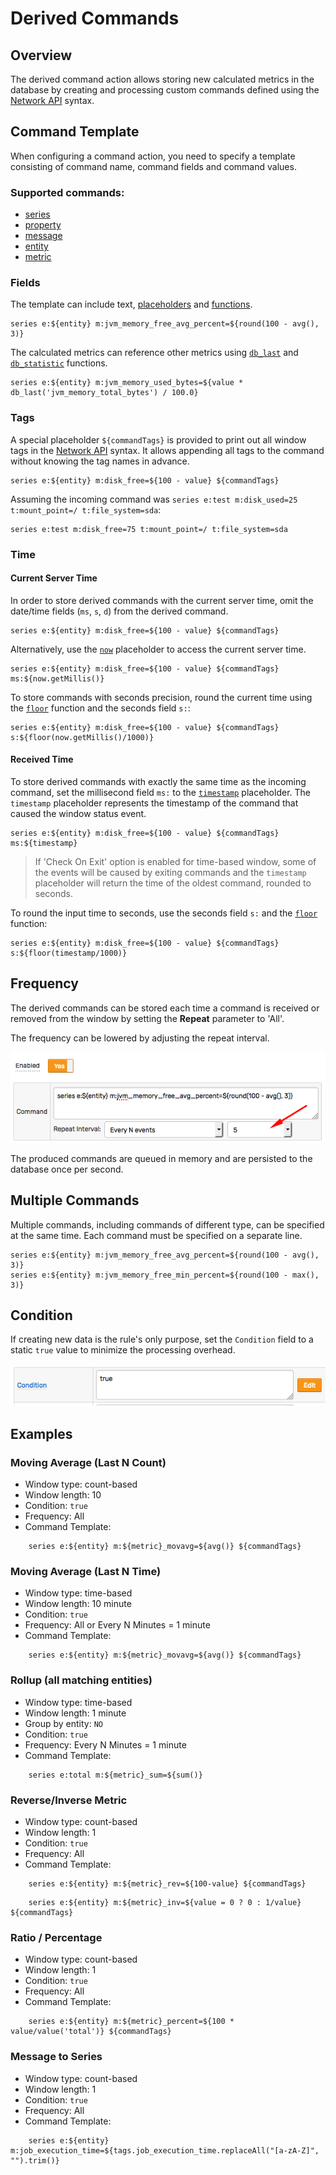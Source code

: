 # Derived Commands

## Overview

The derived command action allows storing new calculated metrics in the database by creating and processing custom commands defined using the [Network API](../api/network/README.md#network-api) syntax.

## Command Template

When configuring a command action, you need to specify a template consisting of command name, command fields and command values.

### Supported commands:

* [series](../api/network/series.md)
* [property](../api/network/property.md)
* [message](../api/network/message.md)
* [entity](../api/network/entity.md)
* [metric](../api/network/metric.md)

### Fields

The template can include text, [placeholders](placeholders.md) and [functions](functions.md).

```ls
series e:${entity} m:jvm_memory_free_avg_percent=${round(100 - avg(), 3)}
```

The calculated metrics can reference other metrics using [`db_last`](functions-db.md#db_last-function) and [`db_statistic`](functions-db.md#db_statistic-function) functions.

```ls
series e:${entity} m:jvm_memory_used_bytes=${value * db_last('jvm_memory_total_bytes') / 100.0}
```

### Tags

A special placeholder `${commandTags}` is provided to print out all window tags in the [Network API](../api/network/series.md#syntax) syntax. It allows appending all tags to the command without knowing the tag names in advance.

```ls
series e:${entity} m:disk_free=${100 - value} ${commandTags}
```

Assuming the incoming command was `series e:test m:disk_used=25 t:mount_point=/ t:file_system=sda`:

```ls
series e:test m:disk_free=75 t:mount_point=/ t:file_system=sda
```

### Time

#### Current Server Time

In order to store derived commands with the current server time, omit the date/time fields (`ms`, `s`, `d`) from the derived command.

```ls
series e:${entity} m:disk_free=${100 - value} ${commandTags}
```

Alternatively, use the [`now`](placeholders.md#time-placeholders) placeholder to access the current server time.

```ls
series e:${entity} m:disk_free=${100 - value} ${commandTags} ms:${now.getMillis()}
```

To store commands with seconds precision, round the current time using the [`floor`](functions.md#mathematical-functions) function and the seconds field `s:`:

```ls
series e:${entity} m:disk_free=${100 - value} ${commandTags} s:${floor(now.getMillis()/1000)}
```

#### Received Time

To store derived commands with exactly the same time as the incoming command, set the millisecond field `ms:` to the [`timestamp`](placeholders.md#time-placeholders) placeholder. The `timestamp` placeholder represents the timestamp of the command that caused the window status event.

```ls
series e:${entity} m:disk_free=${100 - value} ${commandTags} ms:${timestamp}
```

> If 'Check On Exit' option is enabled for time-based window, some of the events will be caused by exiting commands and the `timestamp` placeholder will return the time of the oldest command, rounded to seconds.

To round the input time to seconds, use the seconds field `s:` and the [`floor`](functions.md#mathematical-functions) function:

```ls
series e:${entity} m:disk_free=${100 - value} ${commandTags} s:${floor(timestamp/1000)}
```

## Frequency

The derived commands can be stored each time a command is received or removed from the window by setting the **Repeat** parameter to 'All'.

The frequency can be lowered by adjusting the repeat interval.

![](images/derived_repeat.png)

The produced commands are queued in memory and are persisted to the database once per second.

## Multiple Commands

Multiple commands, including commands of different type, can be specified at the same time. Each command must be specified on a separate line.

```ls
series e:${entity} m:jvm_memory_free_avg_percent=${round(100 - avg(), 3)}
series e:${entity} m:jvm_memory_free_min_percent=${round(100 - max(), 3)}
```

## Condition

If creating new data is the rule's only purpose, set the `Condition` field to a static `true` value to minimize the processing overhead.

![](images/derived-condition.png)

## Examples

### Moving Average (Last N Count)

* Window type: count-based
* Window length: 10
* Condition: `true`
* Frequency: All
* Command Template:

```ls
	series e:${entity} m:${metric}_movavg=${avg()} ${commandTags}
```

### Moving Average (Last N Time)

* Window type: time-based
* Window length: 10 minute
* Condition: `true`
* Frequency: All or Every N Minutes = 1 minute
* Command Template:

```ls
	series e:${entity} m:${metric}_movavg=${avg()} ${commandTags}
```

### Rollup (all matching entities)

* Window type: time-based
* Window length: 1 minute
* Group by entity: `NO`
* Condition: `true`
* Frequency: Every N Minutes = 1 minute
* Command Template:

```ls
	series e:total m:${metric}_sum=${sum()}
```

### Reverse/Inverse Metric

* Window type: count-based
* Window length: 1
* Condition: `true`
* Frequency: All
* Command Template:

```ls
	series e:${entity} m:${metric}_rev=${100-value} ${commandTags}
```

```ls
	series e:${entity} m:${metric}_inv=${value = 0 ? 0 : 1/value} ${commandTags}
```

### Ratio / Percentage

* Window type: count-based
* Window length: 1
* Condition: `true`
* Frequency: All
* Command Template:

```ls
	series e:${entity} m:${metric}_percent=${100 * value/value('total')} ${commandTags}
```

### Message to Series

* Window type: count-based
* Window length: 1
* Condition: `true`
* Frequency: All
* Command Template:

```ls
	series e:${entity} m:job_execution_time=${tags.job_execution_time.replaceAll("[a-zA-Z]", "").trim()}
```
